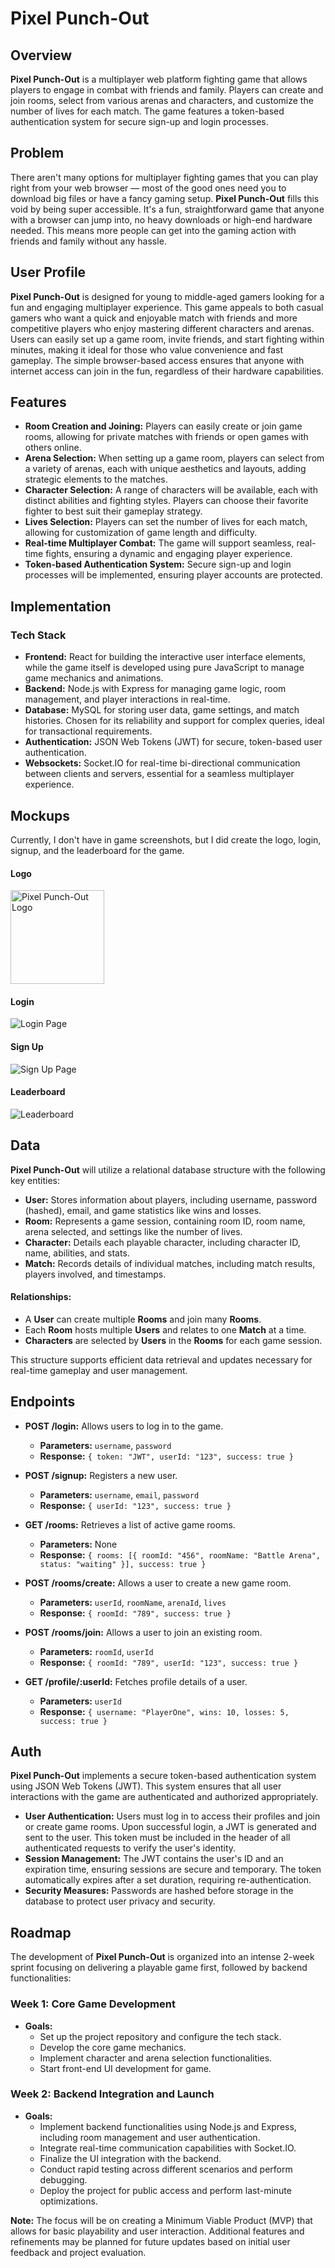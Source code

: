 # Pixel Punch-Out


## Overview

**Pixel Punch-Out** is a multiplayer web platform fighting game that allows players to engage in combat with friends and family. Players can create and join rooms, select from various arenas and characters, and customize the number of lives for each match. The game features a token-based authentication system for secure sign-up and login processes.


## Problem

There aren't many options for multiplayer fighting games that you can play right from your web browser — most of the good ones need you to download big files or have a fancy gaming setup. **Pixel Punch-Out** fills this void by being super accessible. It's a fun, straightforward game that anyone with a browser can jump into, no heavy downloads or high-end hardware needed. This means more people can get into the gaming action with friends and family without any hassle.


## User Profile

**Pixel Punch-Out** is designed for young to middle-aged gamers looking for a fun and engaging multiplayer experience. This game appeals to both casual gamers who want a quick and enjoyable match with friends and more competitive players who enjoy mastering different characters and arenas. Users can easily set up a game room, invite friends, and start fighting within minutes, making it ideal for those who value convenience and fast gameplay. The simple browser-based access ensures that anyone with internet access can join in the fun, regardless of their hardware capabilities.


## Features

- **Room Creation and Joining:** Players can easily create or join game rooms, allowing for private matches with friends or open games with others online.
- **Arena Selection:** When setting up a game room, players can select from a variety of arenas, each with unique aesthetics and layouts, adding strategic elements to the matches.
- **Character Selection:** A range of characters will be available, each with distinct abilities and fighting styles. Players can choose their favorite fighter to best suit their gameplay strategy.
- **Lives Selection:** Players can set the number of lives for each match, allowing for customization of game length and difficulty.
- **Real-time Multiplayer Combat:** The game will support seamless, real-time fights, ensuring a dynamic and engaging player experience.
- **Token-based Authentication System:** Secure sign-up and login processes will be implemented, ensuring player accounts are protected.

## Implementation

### Tech Stack

- **Frontend:** React for building the interactive user interface elements, while the game itself is developed using pure JavaScript to manage game mechanics and animations.
- **Backend:** Node.js with Express for managing game logic, room management, and player interactions in real-time.
- **Database:** MySQL for storing user data, game settings, and match histories. Chosen for its reliability and support for complex queries, ideal for transactional requirements.
- **Authentication:** JSON Web Tokens (JWT) for secure, token-based user authentication.
- **Websockets:** Socket.IO for real-time bi-directional communication between clients and servers, essential for a seamless multiplayer experience.

## Mockups

Currently, I don't have in game screenshots, but I did create the logo, login, signup, and the leaderboard for the game.
<br />
#### Logo
<img src="./client/public/favicon.png" width="150" height="150" alt="Pixel Punch-Out Logo">

#### Login

<img src="./Mockups/login.png" alt="Login Page">

#### Sign Up

<img src="./Mockups/register.png" alt="Sign Up Page">

#### Leaderboard

<img src="./Mockups/leaderboard.png" alt="Leaderboard">

## Data

**Pixel Punch-Out** will utilize a relational database structure with the following key entities:

- **User:** Stores information about players, including username, password (hashed), email, and game statistics like wins and losses.
- **Room:** Represents a game session, containing room ID, room name, arena selected, and settings like the number of lives.
- **Character:** Details each playable character, including character ID, name, abilities, and stats.
- **Match:** Records details of individual matches, including match results, players involved, and timestamps.

#### Relationships:
- A **User** can create multiple **Rooms** and join many **Rooms**.
- Each **Room** hosts multiple **Users** and relates to one **Match** at a time.
- **Characters** are selected by **Users** in the **Rooms** for each game session.

This structure supports efficient data retrieval and updates necessary for real-time gameplay and user management.


## Endpoints

- **POST /login:** Allows users to log in to the game.
    - **Parameters:** `username`, `password`
    - **Response:** `{ token: "JWT", userId: "123", success: true }`

- **POST /signup:** Registers a new user.
    - **Parameters:** `username`, `email`, `password`
    - **Response:** `{ userId: "123", success: true }`

- **GET /rooms:** Retrieves a list of active game rooms.
    - **Parameters:** None
    - **Response:** `{ rooms: [{ roomId: "456", roomName: "Battle Arena", status: "waiting" }], success: true }`

- **POST /rooms/create:** Allows a user to create a new game room.
    - **Parameters:** `userId`, `roomName`, `arenaId`, `lives`
    - **Response:** `{ roomId: "789", success: true }`

- **POST /rooms/join:** Allows a user to join an existing room.
    - **Parameters:** `roomId`, `userId`
    - **Response:** `{ roomId: "789", userId: "123", success: true }`

- **GET /profile/:userId:** Fetches profile details of a user.
    - **Parameters:** `userId`
    - **Response:** `{ username: "PlayerOne", wins: 10, losses: 5, success: true }`


## Auth

**Pixel Punch-Out** implements a secure token-based authentication system using JSON Web Tokens (JWT). This system ensures that all user interactions with the game are authenticated and authorized appropriately.

- **User Authentication:** Users must log in to access their profiles and join or create game rooms. Upon successful login, a JWT is generated and sent to the user. This token must be included in the header of all authenticated requests to verify the user's identity.
- **Session Management:** The JWT contains the user's ID and an expiration time, ensuring sessions are secure and temporary. The token automatically expires after a set duration, requiring re-authentication.
- **Security Measures:** Passwords are hashed before storage in the database to protect user privacy and security.


## Roadmap

The development of **Pixel Punch-Out** is organized into an intense 2-week sprint focusing on delivering a playable game first, followed by backend functionalities:


### Week 1: Core Game Development
- **Goals:**
    - Set up the project repository and configure the tech stack.
    - Develop the core game mechanics.
    - Implement character and arena selection functionalities.
    - Start front-end UI development for game.

### Week 2: Backend Integration and Launch
- **Goals:**
    - Implement backend functionalities using Node.js and Express, including room management and user authentication.
    - Integrate real-time communication capabilities with Socket.IO.
    - Finalize the UI integration with the backend.
    - Conduct rapid testing across different scenarios and perform debugging.
    - Deploy the project for public access and perform last-minute optimizations.


**Note:** The focus will be on creating a Minimum Viable Product (MVP) that allows for basic playability and user interaction. Additional features and refinements may be planned for future updates based on initial user feedback and project evaluation.
